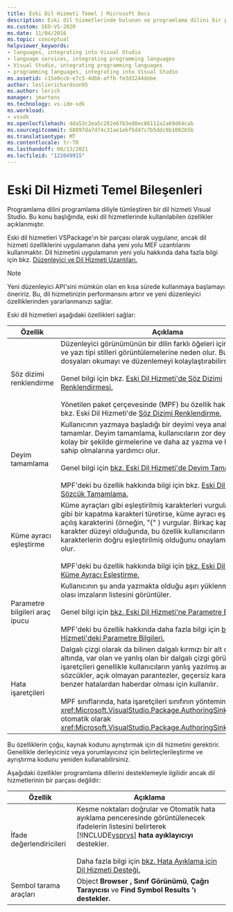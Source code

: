 ```yaml
---
title: Eski Dil Hizmeti Temel | Microsoft Docs
description: Eski dil hizmetlerinde bulunan ve programlama dilini bir programlama diliyle tümleştiren temel özellikleri Visual Studio.
ms.custom: SEO-VS-2020
ms.date: 11/04/2016
ms.topic: conceptual
helpviewer_keywords:
- languages, integrating into Visual Studio
- language services, integrating programming languages
- Visual Studio, integrating programming languages
- programming languages, integrating into Visual Studio
ms.assetid: c15e0ccb-e7c5-4dbb-affb-fe3d3244debe
author: leslierichardson95
ms.author: lerich
manager: jmartens
ms.technology: vs-ide-sdk
ms.workload:
- vssdk
ms.openlocfilehash: dda53c2ea5c282e67b3ed0ec86112a2a69d64cab
ms.sourcegitcommit: 68897da7d74c31ae1ebf5d47c7b5ddc9b108265b
ms.translationtype: MT
ms.contentlocale: tr-TR
ms.lasthandoff: 08/13/2021
ms.locfileid: "122049915"
---
```

# <a name="legacy-language-service-essentials"></a>Eski Dil Hizmeti Temel Bileşenleri
Programlama dilini programlama diliyle tümleştiren bir dil hizmeti Visual Studio. Bu konu başlığında, eski dil hizmetlerinde kullanılabilen özellikler açıklanmıştır.

 Eski dil hizmetleri VSPackage'ın bir parçası olarak uygulanır, ancak dil hizmeti özelliklerini uygulamanın daha yeni yolu MEF uzantılarını kullanmaktır. Dil hizmetini uygulamanın yeni yolu hakkında daha fazla bilgi için bkz. [Düzenleyici ve Dil Hizmeti Uzantıları.](../../extensibility/editor-and-language-service-extensions.md)

> [!NOTE]
> Yeni düzenleyici API'sini mümkün olan en kısa sürede kullanmaya başlamayı öneririz. Bu, dil hizmetinizin performansını artırır ve yeni düzenleyici özelliklerinden yararlanmanızı sağlar.

 Eski dil hizmetleri aşağıdaki özellikleri sağlar:

|Özellik|Açıklama|
|-------------|-----------------|
|Söz dizimi renklendirme|Düzenleyici görünümünün bir dilin farklı öğeleri için farklı renkler ve yazı tipi stilleri görüntülemelerine neden olur. Bu fark, dosyaları okumayı ve düzenlemeyi kolaylaştırabilirsiniz.<br /><br /> Genel bilgi için bkz. [Eski Dil Hizmeti'de Söz Dizimi Renklendirmesi.](../../extensibility/internals/syntax-coloring-in-a-legacy-language-service.md)<br /><br /> Yönetilen paket çerçevesinde (MPF) bu özellik hakkında bilgi için bkz. Eski Dil Hizmeti'de [Söz Dizimi Renklendirme.](../../extensibility/internals/syntax-colorizing-in-a-legacy-language-service.md)|
|Deyim tamamlama|Kullanıcının yazmaya başladığı bir deyimi veya anahtar sözcüğü tamamlar. Deyim tamamlama, kullanıcıların zor deyimleri daha kolay bir şekilde girmelerine ve daha az yazma ve hata olasılığına sahip olmalarına yardımcı olur.<br /><br /> Genel bilgi için [bkz. Eski Dil Hizmeti'de Deyim Tamamlama.](../../extensibility/internals/statement-completion-in-a-legacy-language-service.md)<br /><br /> MPF'deki bu özellik hakkında bilgi için bkz. [Eski Dil Hizmeti'de Sözcük Tamamlama.](../../extensibility/internals/word-completion-in-a-legacy-language-service.md)|
|Küme ayracı eşleştirme|Küme ayraçları gibi eşleştirilmiş karakterleri vurgular. Kullanıcı "}" gibi bir kapatma karakteri türetirse, küme ayracı eşleştirme ilgili açılış karakterini (örneğin, "{" ) vurgular. Birkaç kapsayan karakter düzeyi olduğunda, bu özellik kullanıcıların kapsayan karakterlerin doğru eşleştirilmiş olduğunu onaylamanıza yardımcı olur.<br /><br /> MPF'deki bu özellik hakkında bilgi için [bkz. Eski Dil Hizmeti'de Küme Ayracı Eşleştirme.](../../extensibility/internals/brace-matching-in-a-legacy-language-service.md)|
|Parametre bilgileri araç ipucu|Kullanıcının şu anda yazmakta olduğu aşırı yüklenmiş yöntem için olası imzaların listesini görüntüler.<br /><br /> Genel bilgi için [bkz. Eski Dil Hizmeti'ne Parametre Bilgileri.](../../extensibility/internals/parameter-info-in-a-legacy-language-service1.md)<br /><br /> MPF'deki bu özellik hakkında daha fazla bilgi için [bkz. Eski Dil Hizmeti'deki Parametre Bilgileri.](../../extensibility/internals/parameter-info-in-a-legacy-language-service2.md)|
|Hata işaretçileri|Dalgalı çizgi olarak da bilinen dalgalı kırmızı bir alt çizgi, metnin altında, var olan ve yanlış olan bir dalgalı çizgi görüntüler. Hata işaretçileri genellikle kullanıcıların yanlış yazılmış anahtar sözcükler, açık olmayan parantezler, geçersiz karakterler ve benzer hatalardan haberdar olması için kullanılır.<br /><br /> MPF sınıflarında, hata işaretçileri sınıfının yönteminde <xref:Microsoft.VisualStudio.Package.AuthoringSink.AddError%2A> otomatik olarak <xref:Microsoft.VisualStudio.Package.AuthoringSink> işlenir.|

 Bu özelliklerin çoğu, kaynak kodunu ayrıştırmak için dil hizmetini gerektirir. Genellikle derleyiciniz veya yorumlayıcınız için belirteçlerileştirme ve ayrıştırma kodunu yeniden kullanabilirsiniz.

 Aşağıdaki özellikler programlama dillerini desteklemeyle ilgilidir ancak dil hizmetlerinin bir parçası değildir:

| Özellik | Açıklama |
|-----------------------| - |
| İfade değerlendiricileri | Kesme noktaları doğrular ve Otomatik hata ayıklama penceresinde görüntülenecek ifadelerin listesini belirterek [!INCLUDE[vsprvs](../../code-quality/includes/vsprvs_md.md)] **hata ayıklayıcıyı** destekler.<br /><br /> Daha fazla bilgi için [bkz. Hata Ayıklama için Dil Hizmeti Desteği.](../../extensibility/internals/language-service-support-for-debugging.md) |
| Sembol tarama araçları | Object **Browser ,** **Sınıf Görünümü**, **Çağrı Tarayıcısı** ve **Find Symbol Results 'ı destekler.** |
